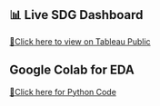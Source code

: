 ## 📊 Live SDG Dashboard
[🔗Click here to view on Tableau Public](https://public.tableau.com/views/SDGDataProject/SDGDashboard?:language=en-US&:sid=&:redirect=auth&:display_count=n&:origin=viz_share_link)
## Google Colab for EDA
[🔗Click here for Python Code](https://colab.research.google.com/drive/1Ppi1V5JPbyqR_nBrKIRzChOHR0A3LBIE?usp=sharing)
